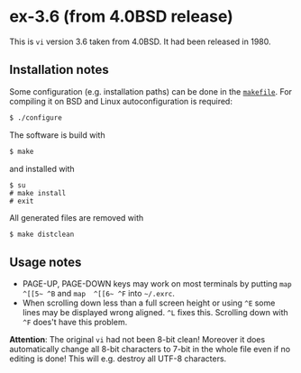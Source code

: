 # ex-3.6 (from 4.0BSD release)
This is `vi` version 3.6 taken from 4.0BSD.
It had been released in 1980.
## Installation notes
Some configuration (e.g. installation paths) can be done in the
[`makefile`](https://github.com/n-t-roff/ex-3.6/blob/master/Makefile.in).
For compiling it on BSD and Linux autoconfiguration is required:
```sh
$ ./configure
```
The software is build with
```sh
$ make
```
and installed with
```
$ su
# make install
# exit
```
All generated files are removed with
```sh
$ make distclean
```
## Usage notes
* PAGE-UP, PAGE-DOWN keys may work on most terminals by putting
  `map  ^[[5~ ^B` and `map  ^[[6~ ^F` into `~/.exrc`.
* When scrolling down less than a full screen height
  or using `^E`
  some lines may be displayed wrong aligned.
  `^L` fixes this.
  Scrolling down with `^F` does't have this problem.

**Attention**:
The original `vi` had not been 8-bit clean!
Moreover it does automatically change all 8-bit characters to 7-bit in the whole file even if no editing is done!
This will e.g. destroy all UTF-8 characters.
